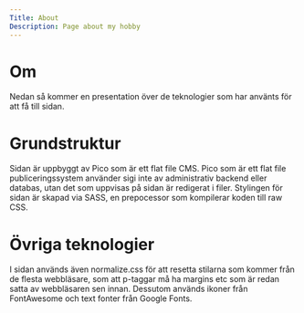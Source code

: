 ```yaml
---
Title: About
Description: Page about my hobby
---
```


<div class="main-text">
    <span class="underline"><h1>Om</h1></span>
    <div class="text">
        <p>Nedan så kommer en presentation över de teknologier som har använts för att få till sidan.</p>
    </div>
    <h1>Grundstruktur</h1>
    <div class="text">
        <p>Sidan är uppbyggt av Pico som är ett flat file CMS. Pico som är ett flat file publiceringssystem använder sigi inte av administrativ backend eller databas, utan det som uppvisas på sidan är redigerat i filer. Stylingen för sidan är skapad via SASS, en prepocessor som kompilerar koden till raw CSS.</p>
    </div>
     <h1>Övriga teknologier</h1>
    <div class="text">
        <p>I sidan används även normalize.css för att resetta stilarna som kommer från de flesta webbläsare, som att p-taggar må ha margins etc som är redan satta av webbläsaren sen innan. Dessutom används ikoner från FontAwesome och text fonter från Google Fonts.</p>
    </div>
</div>